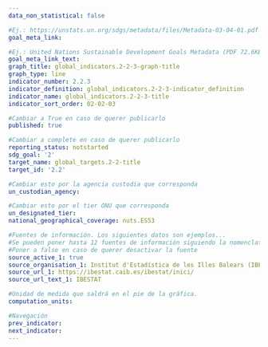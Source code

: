 ```yaml
---
data_non_statistical: false

#Ej.: https://unstats.un.org/sdgs/metadata/files/Metadata-03-04-01.pdf
goal_meta_link: 

#Ej.: United Nations Sustainable Development Goals Metadata (PDF 72.6KB)
goal_meta_link_text: 
graph_title: global_indicators.2-2-3-graph-title
graph_type: line
indicator_number: 2.2.3
indicator_definition: global_indicators.2-2-3-indicator_definition
indicator_name: global_indicators.2-2-3-title
indicator_sort_order: 02-02-03

#Cambiar a True en caso de querer publicarlo
published: true

#Cambiar a complete en caso de querer publicarlo
reporting_status: notstarted
sdg_goal: '2'
target_name: global_targets.2-2-title
target_id: '2.2'

#Cambiar esto por la agencia custodia que corresponda
un_custodian_agency: 

#Cambiar esto por el tier ONU que corresponda
un_designated_tier: 
national_geographical_coverage: nuts.ES53

#Fuentes de información. Los siguientes datos son ejemplos...
#Se pueden poner hasta 12 fuentes de información siguiendo la nomenclatura source_active_N, source_organisation_N, etc.. siendo N un número del 1 al 12
#Poner a false en caso de querer desactivar la fuente
source_active_1: true
source_organisation_1: Institut d'Estadística de les Illes Balears (IBESTAT)
source_url_1: https://ibestat.caib.es/ibestat/inici/
source_url_text_1: IBESTAT

#Unidad de medida que saldrá en el pie de la gráfica.
computation_units: 

#Navegación
prev_indicator: 
next_indicator: 
---
```

